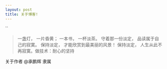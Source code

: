 ```yaml
---
layout: post
title: 关于博客!
---
```


``

> 一盏灯， 一片昏黄； 一本书， 一杯淡茶。 守着那一份淡定， 品读属于自己的寂寞。 保持淡定， 才能欣赏到最美丽的风景！ 保持淡定， 人生从此不再寂寞。做技术：耐心的坚持

关于作者
@承鹏辉  隶属
